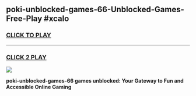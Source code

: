 
## poki-unblocked-games-66-Unblocked-Games-Free-Play #xcalo
<h3>
<a href="https://us.freeplayer.one?title=poki-unblocked-games-66&ref=9M">CLICK TO PLAY</a></h3>
<hr>

<h3>
<a href="https://us.freeplayer.one?title=poki-unblocked-games-66&ref=9M">CLICK 2 PLAY</a>
  
</h3>

<a href="https://us.freeplayer.one?title=poki-unblocked-games-66&ref=9M"><img src="https://clearcache.store/games.png"></a>


**poki-unblocked-games-66 games unblocked: Your Gateway to Fun and Accessible Online Gaming**

